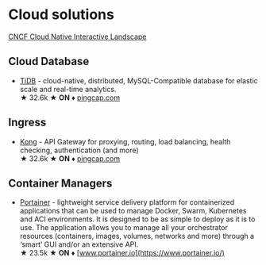 # Cloud solutions

[CNCF Cloud Native Interactive Landscape](https://landscape.cncf.io/card-mode)

## Cloud Database

* [TiDB](https://github.com/pingcap/tidb) - cloud-native, distributed, MySQL-Compatible database for elastic scale and real-time analytics.   
&#9733; 32.6k &#9733; **ON** &#9830; [pingcap.com](https://pingcap.com/)

## Ingress

* [Kong](https://github.com/Kong/kong) - API Gateway for proxying, routing, load balancing, health checking, authentication (and more)  
&#9733; 32.6k &#9733; **ON** &#9830; [pingcap.com](https://pingcap.com/)

## Container Managers

* [Portainer](https://github.com/Kong/kong) - lightweight service delivery platform for containerized applications that can be used to manage Docker, Swarm, Kubernetes and ACI environments. It is designed to be as simple to deploy as it is to use. The application allows you to manage all your orchestrator resources (containers, images, volumes, networks and more) through a ‘smart’ GUI and/or an extensive API.  
&#9733; 23.5k &#9733; **ON** &#9830; [www.portainer.io](https://www.portainer.io/)

